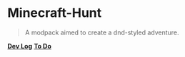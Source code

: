 # Minecraft-Hunt

> A modpack aimed to create a dnd-styled adventure.

[**Dev Log**](https://github.com/M1hono/Minecraft-Hunt/blob/main/CHANGELOG.md)
[**To Do**](https://github.com/M1hono/Minecraft-Hunt/blob/main/DevDocuments.md)